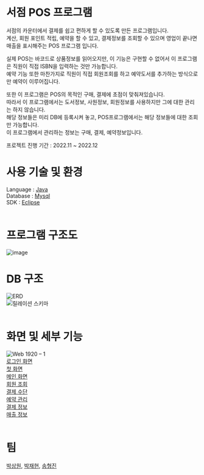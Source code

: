 # 서점 POS 프로그램

서점의 카운터에서 결제를 쉽고 편하게 할 수 있도록 만든 프로그램입니다.  
계산, 회원 포인트 적립, 예약을 할 수 있고, 결제정보를 조회할 수 있으며 영업이 끝나면 매출을 표시해주는 POS 프로그램 입니다.  

실제 POS는 바코드로 상품정보를 읽어오지만, 이 기능은 구현할 수 없어서 이 프로그램은 직원이 직접 ISBN을 입력하는 것만 가능합니다.  
예약 기능 또한 마찬가지로 직원이 직접 회원조회를 하고 예약도서를 추가하는 방식으로만 예약이 이루어집니다.  

또한 이 프로그램은 POS의 목적인 구매, 결제에 초점이 맞춰져있습니다.  
따라서 이 프로그램에서는 도서정보, 사원정보, 회원정보를 사용하지만 그에 대한 관리는 하지 않습니다.   
해당 정보들은 미리 DB에 등록시켜 놓고, POS프로그램에서는 해당 정보들에 대한 조회만 가능합니다.  
이 프로그램에서 관리하는 정보는 구매, 결제, 예약정보입니다.  

프로젝트 진행 기간 : 2022.11 ~ 2022.12
<br>

# 사용 기술 및 환경
Language : <a href="https://www.java.com/ko/">Java</a>  
Database : <a href="https://www.mysql.com/">Mysql</a>  
SDK : <a href="https://eclipseide.org/">Eclipse</a>  
<br>

# 프로그램 구조도
![image](https://github.com/yuzy1022/Book-Store-POS/assets/112682861/4489f3cc-a51a-4f39-b25c-24230bad4d2c)
<br>

# DB 구조
![ERD](https://github.com/yuzy1022/Book-Store-POS/assets/112682861/7345e45c-1ed5-41e6-b3ae-5e5146610792)  
![릴레이션 스키마](https://github.com/yuzy1022/Book-Store-POS/assets/112682861/5a3cd7e2-79a9-419f-a486-1ce9fd7e4216)  
<br>

# 화면 및 세부 기능
![Web 1920 – 1](https://github.com/yuzy1022/Book-Store-POS/assets/112682861/2ee457da-2a38-454c-a3ea-44f2a5104e0d)  
<a href="https://github.com/yuzy1022/Book-Store-POS/wiki/%ED%99%94%EB%A9%B4-%EB%B0%8F-%EC%84%B8%EB%B6%80-%EA%B8%B0%EB%8A%A5#%EB%A1%9C%EA%B7%B8%EC%9D%B8-%ED%99%94%EB%A9%B4">로그인 화면</a>  
<a href="https://github.com/yuzy1022/Book-Store-POS/wiki/%ED%99%94%EB%A9%B4-%EB%B0%8F-%EC%84%B8%EB%B6%80-%EA%B8%B0%EB%8A%A5#%EC%B2%AB-%ED%99%94%EB%A9%B4">첫 화면</a>  
<a href="https://github.com/yuzy1022/Book-Store-POS/wiki/%ED%99%94%EB%A9%B4-%EB%B0%8F-%EC%84%B8%EB%B6%80-%EA%B8%B0%EB%8A%A5#%EB%A9%94%EC%9D%B8-%ED%99%94%EB%A9%B4">메인 화면</a>  
<a href="https://github.com/yuzy1022/Book-Store-POS/wiki/%ED%99%94%EB%A9%B4-%EB%B0%8F-%EC%84%B8%EB%B6%80-%EA%B8%B0%EB%8A%A5#%ED%9A%8C%EC%9B%90-%EC%A1%B0%ED%9A%8C">회원 조회</a>  
<a href="https://github.com/yuzy1022/Book-Store-POS/wiki/%ED%99%94%EB%A9%B4-%EB%B0%8F-%EC%84%B8%EB%B6%80-%EA%B8%B0%EB%8A%A5#%EA%B2%B0%EC%A0%9C-%EC%88%98%EB%8B%A8">결제 수단</a>  
<a href="https://github.com/yuzy1022/Book-Store-POS/wiki/%ED%99%94%EB%A9%B4-%EB%B0%8F-%EC%84%B8%EB%B6%80-%EA%B8%B0%EB%8A%A5#%EC%98%88%EC%95%BD-%EA%B4%80%EB%A6%AC">예약 관리</a>  
<a href="https://github.com/yuzy1022/Book-Store-POS/wiki/%ED%99%94%EB%A9%B4-%EB%B0%8F-%EC%84%B8%EB%B6%80-%EA%B8%B0%EB%8A%A5#%EA%B2%B0%EC%A0%9C%EC%A0%95%EB%B3%B4">결제 정보</a>  
<a href="https://github.com/yuzy1022/Book-Store-POS/wiki/%ED%99%94%EB%A9%B4-%EB%B0%8F-%EC%84%B8%EB%B6%80-%EA%B8%B0%EB%8A%A5#%EB%A7%A4%EC%B6%9C-%EC%A0%95%EB%B3%B4">매출 정보</a>  
<br>

# 팀
<a href="https://github.com/yuzy1022">박상원</a>, <a href="https://github.com/DapsipniPotato">박재현</a>, <a href="https://github.com/SongHyeongJin">송형진</a>
